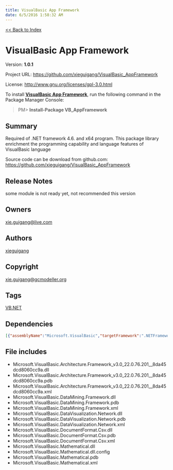 ```yaml
---
title: VisualBasic App Framework
date: 6/5/2016 1:58:32 AM
---
```


[<< Back to Index](../index.html)
# VisualBasic App Framework

Version: **1.0.1**

Project URL: https://github.com/xieguigang/VisualBasic_AppFramework

License: http://www.gnu.org/licenses/gpl-3.0.html

To install **[VisualBasic App Framework](https://www.nuget.org/packages/VB_AppFramework/)**, run the following command in the Package Manager Console:
> PM>  **Install-Package VB_AppFramework**


## Summary
Required of .NET framework 4.6. and x64 program.
This package library enrichment the programming capability and language features of VisualBasic language

Source code can be download from github.com:
https://github.com/xieguigang/VisualBasic_AppFramework
## Release Notes
some module is not ready yet, not recommended this version
## Owners
xie.guigang@live.com
## Authors
[xieguigang](https://www.nuget.org/profiles/xieguigang)
## Copyright
xie.guigang@gcmodeller.org
## Tags
[VB.NET](https://www.nuget.org/packages?q=Tags%3A"VB.NET")
## Dependencies
```json
[{"assemblyName":"Microsoft.VisualBasic","targetFramework":".NETFramework4.6"}]
```


## File includes
+ Microsoft.VisualBasic.Architecture.Framework_v3.0_22.0.76.201__8da45dcd8060cc9a.dll<br />
+ Microsoft.VisualBasic.Architecture.Framework_v3.0_22.0.76.201__8da45dcd8060cc9a.pdb<br />
+ Microsoft.VisualBasic.Architecture.Framework_v3.0_22.0.76.201__8da45dcd8060cc9a.xml<br />
+ Microsoft.VisualBasic.DataMining.Framework.dll<br />
+ Microsoft.VisualBasic.DataMining.Framework.pdb<br />
+ Microsoft.VisualBasic.DataMining.Framework.xml<br />
+ Microsoft.VisualBasic.DataVisualization.Network.dll<br />
+ Microsoft.VisualBasic.DataVisualization.Network.pdb<br />
+ Microsoft.VisualBasic.DataVisualization.Network.xml<br />
+ Microsoft.VisualBasic.DocumentFormat.Csv.dll<br />
+ Microsoft.VisualBasic.DocumentFormat.Csv.pdb<br />
+ Microsoft.VisualBasic.DocumentFormat.Csv.xml<br />
+ Microsoft.VisualBasic.Mathematical.dll<br />
+ Microsoft.VisualBasic.Mathematical.dll.config<br />
+ Microsoft.VisualBasic.Mathematical.pdb<br />
+ Microsoft.VisualBasic.Mathematical.xml<br />

